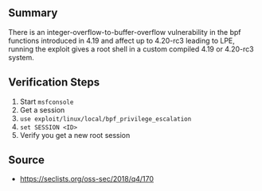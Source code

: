 ## Summary
There is an integer-overflow-to-buffer-overflow vulnerability in the bpf functions introduced in 4.19 and affect up to 4.20-rc3 leading to LPE, running the exploit gives a root shell in a custom compiled 4.19 or 4.20-rc3 system.

## Verification Steps

1.  Start `msfconsole`
2.  Get a session
3.  `use exploit/linux/local/bpf_privilege_escalation`
4.  `set SESSION <ID>`
5.  Verify you get a new root session

## Source
* https://seclists.org/oss-sec/2018/q4/170
